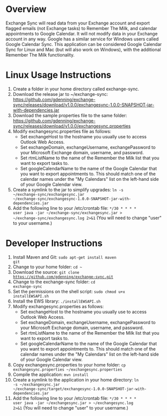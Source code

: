 Overview
========
Exchange Sync will read data from your Exchange account and export flagged emails (not Exchange tasks) to Remember The Milk, and calendar appointments to Google Calendar. It will not modify data in your Exchange account in any way. Google has a similar service for Windows users called Google Calendar Sync. This application can be considered Google Calendar Sync for Linux and Mac (but will also work on Windows), with the additional Remember The Milk functionality.

Linux Usage Instructions
========================
1. Create a folder in your home directory called exchange-sync.
2. Download the release jar to ~/exchange-sync: https://github.com/gdenning/exchange-sync/releases/download/v1.0.0/exchangesync-1.0.0-SNAPSHOT-jar-with-dependencies.jar
3. Download the sample properties file to the same folder: https://github.com/gdenning/exchange-sync/releases/download/v1.0.0/exchangesync.properties
4. Modify exchangesync.properties file as follows:
    - Set exchangeHost to the hostname you usually use to access Outlook Web Access.
    - Set exchangeDomain, exchangeUsername, exchangePassword to your Microsoft Exchange domain, username, and password.
    - Set rtmListName to the name of the Remember the Milk list that you want to export tasks to.
    - Set googleCalendarName to the name of the Google Calendar that you want to export appointments to. This should match one of the calendar names under the "My Calendars" list on the left-hand side of your Google Calendar view.
5. Create a symlink to the jar to simplify upgrades: <code>ln -s ~/exchange-sync/exchangesync.jar ~/exchange-sync/exchangesync-1.0.0-SNAPSHOT-jar-with-dependencies.jar</code>
6. Add the following line to your /etc/crontab file: <code>*/30 *   * * *   user   java -jar ~/exchange-sync/exchangesync.jar > ~/exchange-sync/exchangesync.log 2>&1</code> (You will need to change "user" to your username.)

Developer Instructions
======================
1. Install Maven and Git: <code>sudo apt-get install maven git</code>
2. Change to your home folder: <code>cd ~</code>
3. Download the source: <code>git clone https://github.com/gdenning/exchange-sync.git</code>
4. Change to the exchange-sync folder: <code>cd exchange-sync</code>
5. Set the permissions on the shell script: <code>sudo chmod u+x installEWSAPI.sh</code>
6. Install the EWS library: <code>./installEWSAPI.sh</code>
7. Modify exchangesync.properties as follows:
    - Set exchangeHost to the hostname you usually use to access Outlook Web Access.
    - Set exchangeDomain, exchangeUsername, exchangePassword to your Microsoft Exchange domain, username, and password.
    - Set rtmListName to the name of the Remember the Milk list that you want to export tasks to.
    - Set googleCalendarName to the name of the Google Calendar that you want to export appointments to. This should match one of the calendar names under the "My Calendars" list on the left-hand side of your Google Calendar view.
8. Copy exchangesync.properties to your home folder: <code>cp exchangesync.properties ~/exchangesync.properties</code>
9. Compile the application: <code>mvn install</code>
10. Create a symlink to the application in your home directory: <code>ln -s ~/exchangesync.jar ~/exchange-sync/target/exchangesync-1.0.0-SNAPSHOT-jar-with-dependencies.jar</code>
11. Add the following line to your /etc/crontab file: <code>*/30 *   * * *   user   java -jar ~/exchangesync.jar > ~/exchangesync.log 2>&1</code> (You will need to change "user" to your username.)
